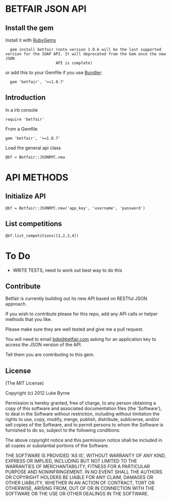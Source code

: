 # BETFAIR JSON API #


## Install the gem ##

Install it with [RubyGems](http://rubygems.org/gems/betfair)

      gem install betfair (note version 1.0.6 will be the last supported version for the SOAP API. It will deprecated from the Gem once the new JSON
                          API is complete)

or add this to your Gemfile if you use [Bundler](http://gembundler.com/):

      gem 'betfair', '>=1.0.7'

## Introduction
In a irb console

    require 'betfair'

From a Gemfile

    gem 'betfair', '>=1.0.7'

Load the general api class

    @bf = Betfair::JSONRPC.new


# API METHODS #

## Initialize API ##

    @bf = Betfair::JSONRPC.new('app_key', 'username', 'password')

## List competitions ##

    @bf.list_competitions([1,2,3,4])


# To Do #
* WRITE TESTS, need to work out best way to do this

## Contribute ##
Betfair is currently building out its new API based on RESTful JSON approach.

If you wish to contribute please for this repo, add any API calls or helper methods that you like.

Please make sure they are well tested and give me a pull request.

You will need to email bdp@betfair.com asking for an application key to access the JSON version of the API.

Tell them you are contributing to this gem.

## License ##
(The MIT License)

Copyright (c) 2012 Luke Byrne

Permission is hereby granted, free of charge, to any person obtaining
a copy of this software and associated documentation files (the
'Software'), to deal in the Software without restriction, including
without limitation the rights to use, copy, modify, merge, publish,
distribute, sublicense, and/or sell copies of the Software, and to
permit persons to whom the Software is furnished to do so, subject to
the following conditions:

The above copyright notice and this permission notice shall be
included in all copies or substantial portions of the Software.

THE SOFTWARE IS PROVIDED 'AS IS', WITHOUT WARRANTY OF ANY KIND,
EXPRESS OR IMPLIED, INCLUDING BUT NOT LIMITED TO THE WARRANTIES OF
MERCHANTABILITY, FITNESS FOR A PARTICULAR PURPOSE AND
NONINFRINGEMENT. IN NO EVENT SHALL THE AUTHORS OR COPYRIGHT HOLDERS BE
LIABLE FOR ANY CLAIM, DAMAGES OR OTHER LIABILITY, WHETHER IN AN ACTION
OF CONTRACT, TORT OR OTHERWISE, ARISING FROM, OUT OF OR IN CONNECTION
WITH THE SOFTWARE OR THE USE OR OTHER DEALINGS IN THE SOFTWARE.
